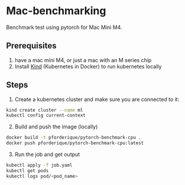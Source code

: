 # Mac-benchmarking

Benchmark test using pytorch for Mac Mini M4.

## Prerequisites

1) have a mac mini M4, or just a mac with an M series chip
2) Install [Kind](https://kind.sigs.k8s.io/docs/user/quick-start/#installing-from-release-binaries)
(Kubernetes in Docker) to run kubernetes locally

## Steps

1) Create a kubernetes cluster and make sure you are connected to it:
```bash
kind create cluster --name ml
kubectl config current-context
```

2) Build and push the image (locally)
```bash
docker build -t pforderique/pytorch-benchmark-cpu .
docker push pforderique/pytorch-benchmark-cpu:latest
```

3) Run the job and get output
```bash
kubectl apply -f job.yaml
kubectl get pods
kubectl logs pod/<pod_name>
```